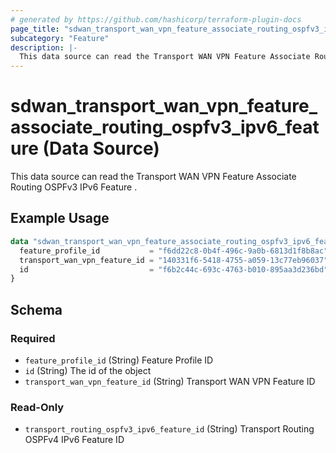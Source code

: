 ```yaml
---
# generated by https://github.com/hashicorp/terraform-plugin-docs
page_title: "sdwan_transport_wan_vpn_feature_associate_routing_ospfv3_ipv6_feature Data Source - terraform-provider-sdwan"
subcategory: "Feature"
description: |-
  This data source can read the Transport WAN VPN Feature Associate Routing OSPFv3 IPv6 Feature .
---
```


# sdwan_transport_wan_vpn_feature_associate_routing_ospfv3_ipv6_feature (Data Source)

This data source can read the Transport WAN VPN Feature Associate Routing OSPFv3 IPv6 Feature .

## Example Usage

```terraform
data "sdwan_transport_wan_vpn_feature_associate_routing_ospfv3_ipv6_feature" "example" {
  feature_profile_id           = "f6dd22c8-0b4f-496c-9a0b-6813d1f8b8ac"
  transport_wan_vpn_feature_id = "140331f6-5418-4755-a059-13c77eb96037"
  id                           = "f6b2c44c-693c-4763-b010-895aa3d236bd"
}
```

<!-- schema generated by tfplugindocs -->
## Schema

### Required

- `feature_profile_id` (String) Feature Profile ID
- `id` (String) The id of the object
- `transport_wan_vpn_feature_id` (String) Transport WAN VPN Feature ID

### Read-Only

- `transport_routing_ospfv3_ipv6_feature_id` (String) Transport Routing OSPFv4 IPv6 Feature ID
